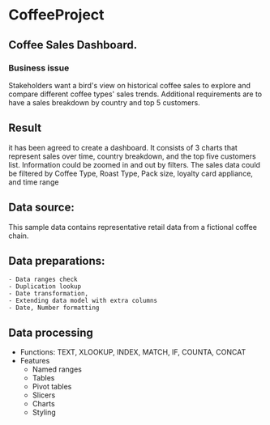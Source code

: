 # CoffeeProject
## Coffee Sales Dashboard.
### Business issue
Stakeholders want a bird's view on historical coffee sales to explore and compare different coffee types' sales trends. Additional requirements are to have a sales breakdown by country and top 5 customers.

## Result
it has been agreed to create a dashboard. 
It consists of 3 charts that represent sales over time, country breakdown, and the top five customers list. Information could be zoomed in and out by filters.
The sales data could be filtered by Coffee Type, Roast Type, Pack size, loyalty card appliance, and time range

## Data source:
This sample data contains representative retail data from a fictional coffee chain.

## Data preparations:
	- Data ranges check
	- Duplication lookup
	- Date transformation, 
	- Extending data model with extra columns
	- Date, Number formatting

## Data processing
- Functions: TEXT, XLOOKUP, INDEX, MATCH, IF, COUNTA, CONCAT
- Features
	- Named ranges
	- Tables
	- Pivot tables
	- Slicers
	- Charts
	- Styling
